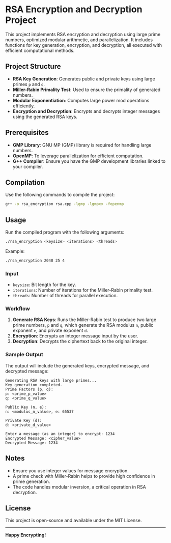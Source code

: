
# RSA Encryption and Decryption Project

This project implements RSA encryption and decryption using large prime numbers, optimized modular arithmetic, and parallelization. It includes functions for key generation, encryption, and decryption, all executed with efficient computational methods.

## Project Structure

- **RSA Key Generation**: Generates public and private keys using large primes `p` and `q`.
- **Miller-Rabin Primality Test**: Used to ensure the primality of generated numbers.
- **Modular Exponentiation**: Computes large power mod operations efficiently.
- **Encryption and Decryption**: Encrypts and decrypts integer messages using the generated RSA keys.

## Prerequisites

- **GMP Library**: GNU MP (GMP) library is required for handling large numbers.
- **OpenMP**: To leverage parallelization for efficient computation.
- **G++ Compiler**: Ensure you have the GMP development libraries linked to your compiler.

## Compilation

Use the following commands to compile the project:

```bash
g++ -o rsa_encryption rsa.cpp -lgmp -lgmpxx -fopenmp
```

## Usage

Run the compiled program with the following arguments:

```bash
./rsa_encryption <keysize> <iterations> <threads>
```

Example:

```bash
./rsa_encryption 2048 25 4
```

### Input

- `keysize`: Bit length for the key.
- `iterations`: Number of iterations for the Miller-Rabin primality test.
- `threads`: Number of threads for parallel execution.

### Workflow

1. **Generate RSA Keys**: Runs the Miller-Rabin test to produce two large prime numbers, `p` and `q`, which generate the RSA modulus `n`, public exponent `e`, and private exponent `d`.
2. **Encryption**: Encrypts an integer message input by the user.
3. **Decryption**: Decrypts the ciphertext back to the original integer.

### Sample Output

The output will include the generated keys, encrypted message, and decrypted message:

```plaintext
Generating RSA keys with large primes...
Key generation completed.
Prime Factors (p, q):
p: <prime_p_value>
q: <prime_q_value>

Public Key (n, e):
n: <modulus_n_value>, e: 65537

Private Key (d):
d: <private_d_value>

Enter a message (as an integer) to encrypt: 1234
Encrypted Message: <cipher_value>
Decrypted Message: 1234
```

## Notes

- Ensure you use integer values for message encryption.
- A prime check with Miller-Rabin helps to provide high confidence in prime generation.
- The code handles modular inversion, a critical operation in RSA decryption.

## License

This project is open-source and available under the MIT License.

---

**Happy Encrypting!**
